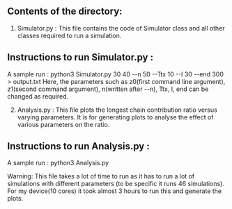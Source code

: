 ## Contents of the directory:
1. Simulator.py : This file contains the code of Simulator class and all other classes required to run a simulation.
## Instructions to run Simulator.py : 
A sample run : python3 Simulator.py 30 40 --n 50 --Ttx 10 --I 30 --end 300 > output.txt 
Here, the parameters such as z0(first command line argument), z1(second command argument), n(written after --n), Ttx, I, end can be changed as required.

2. Analysis.py : This file plots the longest chain contribution ratio versus varying parameters. It is for generating plots to analyse the effect of various parameters on the ratio.
## Instructions to run Analysis.py :
A sample run : python3 Analysis.py

Warning: This file takes a lot of time to run as it has to run a lot of simulations with different parameters (to be specific it runs 46 simulations). For my device(10 cores) it took almost 3 hours to run this and generate the plots.
